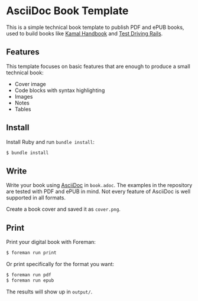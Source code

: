 # AsciiDoc Book Template

This is a simple technical book template to publish PDF and ePUB books, used to build books like [Kamal Handbook](https://kamalmanual.com/handbook/) and [Test Driving Rails](https://testdrivingrails.com).

## Features

This template focuses on basic features that are enough to produce a small technical book:

- Cover image
- Code blocks with syntax highlighting
- Images
- Notes
- Tables

## Install

Install Ruby and run `bundle install`:

```bash
$ bundle install
```

## Write

Write your book using [AsciiDoc](https://asciidoc.org) in `book.adoc`. The examples in the repository are tested with PDF and ePUB in mind. Not every feature of AsciiDoc is well supported in all formats.

Create a book cover and saved it as `cover.png`.

## Print

Print your digital book with Foreman:

```bash
$ foreman run print
```

Or print specifically for the format you want:

```bash
$ foreman run pdf
$ foreman run epub
```

The results will show up in `output/`.